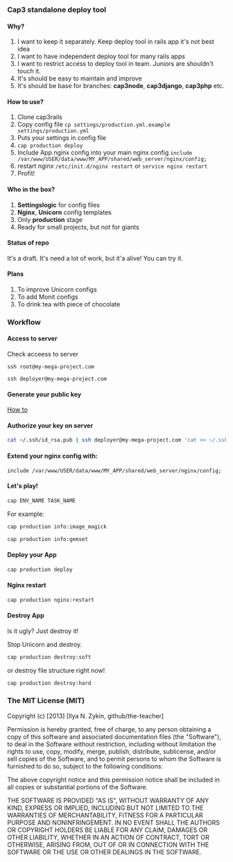 ### Cap3 standalone deploy tool

#### Why?

1. I want to keep it separately. Keep deploy tool in rails app it's not best idea
2. I want to have independent deploy tool for many rails apps
3. I want to restrict access to deploy tool in team. Juniors are shouldn't touch it.
4. It's should be easy to maintain and improve
5. It's should be base for branches: **cap3node**, **cap3django**, **cap3php** etc.

#### How to use?

1. Clone cap3rails
2. Copy config file
```cp settings/production.yml.example settings/production.yml```
3. Puts your settings in config file
4. ```cap production deploy```
5. Include App nginx config into your main nginx config
```include /var/www/USER/data/www/MY_APP/shared/web_server/nginx/config;```
6. restart nginx ```/etc/init.d/nginx restart``` or ```service nginx restart```
7. Profit!

#### Who in the box?

1. **Settingslogic** for config files
2. **Nginx**, **Unicorn** config templates
3. Only **production** stage
4. Ready for small projects, but not for giants

#### Status of repo

It's a draft. It's need a lot of work, but it'a alive! You can try it.

#### Plans

1. To improve Unicorn configs
2. To add Monit configs
3. To drink tea with piece of chocolate

### Workflow

#### Access to server

Check acceess to server

```ssh root@my-mega-project.com```

```ssh deployer@my-mega-project.com```

#### Generate your public key

[How to](https://help.github.com/articles/generating-ssh-keys)

#### Authorize your key on server

```sh
cat ~/.ssh/id_rsa.pub | ssh deployer@my-mega-project.com 'cat >> ~/.ssh/authorized_keys'
```

#### Extend your nginx config with:

```
include /var/www/USER/data/www/MY_APP/shared/web_server/nginx/config;
```

#### Let's play!

```sh
cap ENV_NAME TASK_NAME
```

For example:

```sh
cap production info:image_magick
```

```sh
cap production info:gemset
```

#### Deploy your App

```sh
cap production deploy
```

#### Nginx restart

```sh
cap production nginx:restart
```

#### Destroy App

Is it ugly? Just destroy it!

Stop Unicorn and destroy.

```sh
cap production destroy:soft
```

or destroy file structure right now!

```sh
cap production destroy:hard
```

### The MIT License (MIT)

Copyright (c) [2013] [Ilya N. Zykin, github/the-teacher]

Permission is hereby granted, free of charge, to any person obtaining a copy
of this software and associated documentation files (the "Software"), to deal
in the Software without restriction, including without limitation the rights
to use, copy, modify, merge, publish, distribute, sublicense, and/or sell
copies of the Software, and to permit persons to whom the Software is
furnished to do so, subject to the following conditions:

The above copyright notice and this permission notice shall be included in all
copies or substantial portions of the Software.

THE SOFTWARE IS PROVIDED "AS IS", WITHOUT WARRANTY OF ANY KIND, EXPRESS OR
IMPLIED, INCLUDING BUT NOT LIMITED TO THE WARRANTIES OF MERCHANTABILITY,
FITNESS FOR A PARTICULAR PURPOSE AND NONINFRINGEMENT. IN NO EVENT SHALL THE
AUTHORS OR COPYRIGHT HOLDERS BE LIABLE FOR ANY CLAIM, DAMAGES OR OTHER
LIABILITY, WHETHER IN AN ACTION OF CONTRACT, TORT OR OTHERWISE, ARISING FROM,
OUT OF OR IN CONNECTION WITH THE SOFTWARE OR THE USE OR OTHER DEALINGS IN THE
SOFTWARE.